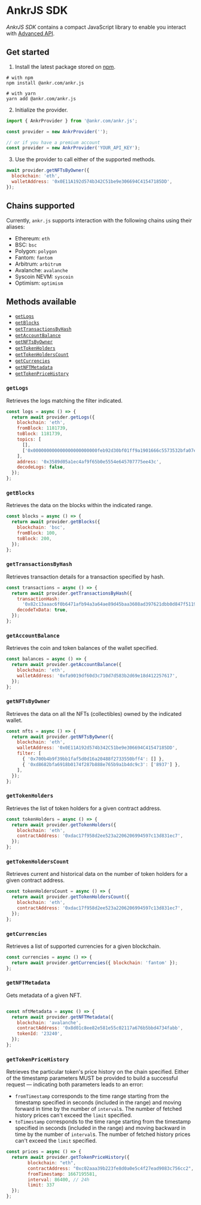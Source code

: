 # AnkrJS SDK

_AnkrJS SDK_ contains a compact JavaScript library to enable you interact with [Advanced API](/advanced-api/overview/).

## Get started

1. Install the latest package stored on [npm](https://www.npmjs.com/package/@ankr.com/ankr.js).

```shell
# with npm
npm install @ankr.com/ankr.js

# with yarn
yarn add @ankr.com/ankr.js
```

2. Initialize the provider.

```javascript
import { AnkrProvider } from '@ankr.com/ankr.js';

const provider = new AnkrProvider('');

// or if you have a premium account
const provider = new AnkrProvider('YOUR_API_KEY');
```

3. Use the provider to call either of the supported methods.

```javascript
await provider.getNFTsByOwner({
  blockchain: 'eth',
  walletAddress: '0x0E11A192d574b342C51be9e306694C41547185DD',
});
```

## Chains supported

Currently, `ankr.js` supports interaction with the following chains using their aliases:

  * Ethereum: `eth`
  * BSC: `bsc`
  * Polygon: `polygon`
  * Fantom: `fantom`
  * Arbitrum: `arbitrum`
  * Avalanche: `avalanche`
  * Syscoin NEVM: `syscoin`
  * Optimism: `optimism`

## Methods available

  * [`getLogs`](/advanced-api/javascript-sdk/#getlogs)
  * [`getBlocks`](/advanced-api/javascript-sdk/#getblocks)
  * [`getTransactionsByHash`](/advanced-api/javascript-sdk/#gettransactionsbyhash)
  * [`getAccountBalance`](/advanced-api/javascript-sdk/#getaccountbalance)
  * [`getNFTsByOwner`](/advanced-api/javascript-sdk/#getnftsbyowner)
  * [`getTokenHolders`](/advanced-api/javascript-sdk/#gettokenholders)
  * [`getTokenHoldersCount`](/advanced-api/javascript-sdk/#gettokenholderscount)
  * [`getCurrencies`](/advanced-api/javascript-sdk/#getcurrencies)
  * [`getNFTMetadata`](/advanced-api/javascript-sdk/#getnftmetadata)
  * [`getTokenPriceHistory`](/advanced-api/javascript-sdk/#gettokenpricehistory)

### `getLogs`

Retrieves the logs matching the filter indicated.

```javascript
const logs = async () => {
  return await provider.getLogs({
    blockchain: 'eth',
    fromBlock: 1181739,
    toBlock: 1181739,
    topics: [
      [],
      ['0x000000000000000000000000feb92d30bf01ff9a1901666c5573532bfa07eeec'],
    ],
    address: '0x3589d05a1ec4af9f65b0e5554e645707775ee43c',
    decodeLogs: false,
  });
};
```

### `getBlocks`

Retrieves the data on the blocks within the indicated range.

```javascript
const blocks = async () => {
  return await provider.getBlocks({
    blockchain: 'bsc',
    fromBlock: 100,
    toBlock: 200,
  });
};
```

### `getTransactionsByHash`

Retrieves transaction details for a transaction specified by hash.

```javascript
const transactions = async () => {
  return await provider.getTransactionsByHash({
    transactionHash:
      '0x82c13aaac6f0b6471afb94a3a64ae89d45baa3608ad397621dbb0d847f51196f',
    decodeTxData: true,
  });
};
```

### `getAccountBalance`

Retrieves the coin and token balances of the wallet specified.

```javascript
const balances = async () => {
  return await provider.getAccountBalance({
    blockchain: 'eth',
    walletAddress: '0xfa9019df60d3c710d7d583b2d69e18d412257617',
  });
};
```

### `getNFTsByOwner`

Retrieves the data on all the NFTs (collectibles) owned by the indicated wallet.

```javascript
const nfts = async () => {
  return await provider.getNFTsByOwner({
    blockchain: 'eth',
    walletAddress: '0x0E11A192d574b342C51be9e306694C41547185DD',
    filter: [
      { '0x700b4b9f39bb1faf5d0d16a20488f2733550bff4': [] },
      { '0xd8682bfa6918b0174f287b888e765b9a1b4dc9c3': ['8937'] },
    ],
  });
};
```

### `getTokenHolders`

Retrieves the list of token holders for a given contract address.

```javascript
const tokenHolders = async () => {
  return await provider.getTokenHolders({
    blockchain: 'eth',
    contractAddress: '0xdac17f958d2ee523a2206206994597c13d831ec7',
  });
};
```

### `getTokenHoldersCount`

Retrieves current and historical data on the number of token holders for a given contract address.

```javascript
const tokenHoldersCount = async () => {
  return await provider.getTokenHoldersCount({
    blockchain: 'eth',
    contractAddress: '0xdac17f958d2ee523a2206206994597c13d831ec7',
  });
};
```

### `getCurrencies`

Retrieves a list of supported currencies for a given blockchain.

```javascript
const currencies = async () => {
  return await provider.getCurrencies({ blockchain: 'fantom' });
};
```

### `getNFTMetadata`

Gets metadata of a given NFT.

```javascript

const nftMetadata = async () => {
  return await provider.getNFTMetadata({
    blockchain: 'avalanche',
    contractAddress: '0x8d01c8ee82e581e55c02117a676b5bbd4734fabb',
    tokenId: '23240',
  });
};

```

### `getTokenPriceHistory`

Retrieves the particular token's price history on the chain specified. Either of the timestamp parameters MUST be provided to build a successful request — indicating both parameters leads to an error:

  * `fromTimestamp` corresponds to the time range starting from the timestamp specified in seconds (included in the range) and moving forward in time by the number of `interval`s. The number of fetched history prices can't exceed the `limit` specified.
  * `toTimestamp` corresponds to the time range starting from the timestamp specified in seconds (included in the range) and moving backward in time by the number of `interval`s. The number of fetched history prices can't exceed the `limit` specified.

```javascript
const prices = async () => {
  return await provider.getTokenPriceHistory({
        blockchain: "eth",
        contractAddress: "0xc02aaa39b223fe8d0a0e5c4f27ead9083c756cc2",
        fromTimestamp: 1667195581, 
        interval: 86400, // 24h
        limit: 337
  });
};
```
